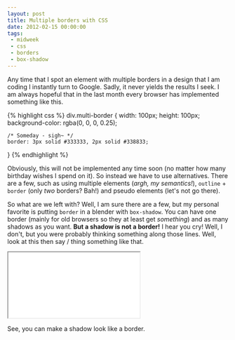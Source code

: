 ```yaml
---
layout: post
title: Multiple borders with CSS
date: 2012-02-15 00:00:00
tags:
 - midweek
 - css
 - borders
 - box-shadow
---
```


Any time that I spot an element with multiple borders in a design that I am coding I instantly turn to Google. Sadly, it never yields the results I seek. I am always hopeful that in the last month every browser has implemented something like this.

{% highlight css %}
div.multi-border {
	width: 100px;
	height: 100px;
	background-color: rgba(0, 0, 0, 0.25);
	
	/* Someday - sigh~ */
	border: 3px solid #333333, 2px solid #338833;
}
{% endhighlight %}

Obviously, this will not be implemented any time soon (no matter how many birthday wishes I spend on it). So instead we have to use alternatives. There are a few, such as using multiple elements (*argh, my semantics!*), `outline` + `border` (only *two* borders? Bah!) and pseudo elements (let's not go there).

So what are we left with? Well, I am sure there are a few, but my personal favorite is putting `border` in a blender with `box-shadow`. You can have one border (mainly for old browsers so they at least get *something*) and as many shadows as you want. **But a shadow is not a border!** I hear you cry! Well, I don't, but you were probably thinking something along those lines. Well, look at this then say / thing something like that.

<iframe class='example' src='/examples/box-shadow-borders/basic.html'>.</iframe>

See, you can make a shadow look like a border.